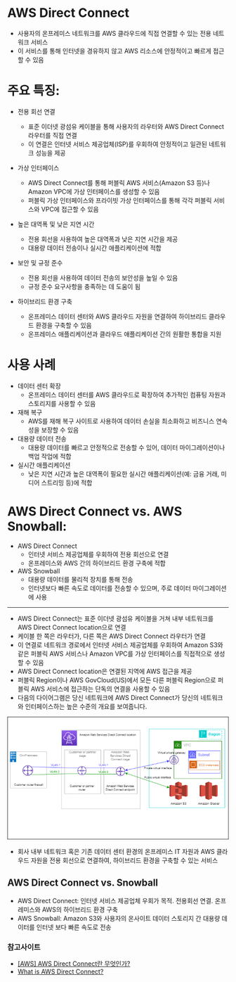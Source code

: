# AWS Direct Connect
- 사용자의 온프레미스 네트워크를 AWS 클라우드에 직접 연결할 수 있는 전용 네트워크 서비스
- 이 서비스를 통해 인터넷을 경유하지 않고 AWS 리소스에 안정적이고 빠르게 접근할 수 있음


# 주요 특징:
- 전용 회선 연결
    - 표준 이더넷 광섬유 케이블을 통해 사용자의 라우터와 AWS Direct Connect 라우터를 직접 연결
    - 이 연결은 인터넷 서비스 제공업체(ISP)를 우회하여 안정적이고 일관된 네트워크 성능을 제공

- 가상 인터페이스
    - AWS Direct Connect를 통해 퍼블릭 AWS 서비스(Amazon S3 등)나 Amazon VPC에 가상 인터페이스를 생성할 수 있음
    - 퍼블릭 가상 인터페이스와 프라이빗 가상 인터페이스를 통해 각각 퍼블릭 서비스와 VPC에 접근할 수 있음

- 높은 대역폭 및 낮은 지연 시간
    - 전용 회선을 사용하여 높은 대역폭과 낮은 지연 시간을 제공
    - 대용량 데이터 전송이나 실시간 애플리케이션에 적합

- 보안 및 규정 준수
    - 전용 회선을 사용하여 데이터 전송의 보안성을 높일 수 있음
    - 규정 준수 요구사항을 충족하는 데 도움이 됨

- 하이브리드 환경 구축
    - 온프레미스 데이터 센터와 AWS 클라우드 자원을 연결하여 하이브리드 클라우드 환경을 구축할 수 있음
    - 온프레미스 애플리케이션과 클라우드 애플리케이션 간의 원활한 통합을 지원

# 사용 사례
- 데이터 센터 확장
    - 온프레미스 데이터 센터를 AWS 클라우드로 확장하여 추가적인 컴퓨팅 자원과 스토리지를 사용할 수 있음
- 재해 복구
    - AWS를 재해 복구 사이트로 사용하여 데이터 손실을 최소화하고 비즈니스 연속성을 보장할 수 있음
- 대용량 데이터 전송
    - 대용량 데이터를 빠르고 안정적으로 전송할 수 있어, 데이터 마이그레이션이나 백업 작업에 적합
- 실시간 애플리케이션
    - 낮은 지연 시간과 높은 대역폭이 필요한 실시간 애플리케이션(예: 금융 거래, 미디어 스트리밍 등)에 적합

# AWS Direct Connect vs. AWS Snowball:
- AWS Direct Connect
    - 인터넷 서비스 제공업체를 우회하여 전용 회선으로 연결
    - 온프레미스와 AWS 간의 하이브리드 환경 구축에 적합
- AWS Snowball
    - 대용량 데이터를 물리적 장치를 통해 전송
    - 인터넷보다 빠른 속도로 데이터를 전송할 수 있으며, 주로 데이터 마이그레이션에 사용


---

- AWS Direct Connect는 표준 이더넷 광섬유 케이블을 거쳐 내부 네트워크를 AWS Direct Connect location으로 연결
- 케이블 한 쪽은 라우터가, 다른 쪽은 AWS Direct Connect 라우터가 연결
- 이 연결로 네트워크 경로에서 인터넷 서비스 제공업체를 우회하여 Amazon S3와 같은 퍼블릭 AWS 서비스나 Amazon VPC를 가상 인터페이스를 직접적으로 생성할 수 있음
- AWS Direct Connect location은 연결된 지역에 AWS 접근을 제공
- 퍼블릭 Region이나 AWS GovCloud(US)에서 모든 다른 퍼블릭 Region으로 퍼블릭 AWS 서비스에 접근하는 단독의 연결을 사용할 수 있음
- 다음의 다이어그램은 당신 네트워크에 AWS Direct Connect가 당신의 네트워크와 인터페이스하는 높은 수준의 개요를 보여줍니다.

![alt text](../../images/cloud/direct_connect.png)


- 회사 내부 네트워크 혹은 기존 데이터 센터 환경의 온프레미스 IT 자원과 AWS 클라우드 자원을 전용 회선으로 연결하여, 하이브리드 환경을 구축할 수 있는 서비스

## AWS Direct Connect vs. Snowball
- AWS Direct Connect: 인터넷 서비스 제공업체 우회가 목적. 전용회선 연결. 온프레미스와 AWS의 하이브리드 환경 구축
- AWS Snowball: Amazon S3와 사용자의 온사이트 데이터 스토리지 간 대용량 데이터를 인터넷 보다 빠른 속도로 전송





### 참고사이트
- [[AWS] AWS Direct Connect란 무엇인가?](https://cloud-allstudy.tistory.com/747)
- [What is AWS Direct Connect?](https://docs.aws.amazon.com/directconnect/latest/UserGuide/Welcome.html)